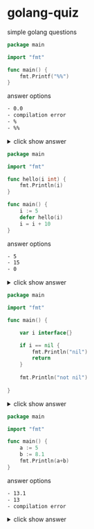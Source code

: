 # golang-quiz
simple golang questions



```go
package main

import "fmt"

func main() {
	fmt.Printf("%%")
}
```

answer options

```bash
- 0.0
- compilation error
- %
- %%
```


<details>
<summary> click show answer </summary>
<p>
	
```bash
- %
```

</p>
</details>


```go
package main

import "fmt"

func hello(i int) {
	fmt.Println(i)
}

func main() {
	i := 5
	defer hello(i)
	i = i + 10
}

```

answer options
```bash
- 5
- 15
- 0
```

<details>
<summary> click show answer </summary>
<p>
	
```bash
- 5
```

</p>
</details>

 



```go
package main

import "fmt"

func main() {

	var i interface{}

	if i == nil {
		fmt.Println("nil")
		return
	}
	
	fmt.Println("not nil")
	
}

```

<details>
<summary> click show answer </summary>
<p>

```bash
- nil
```
</p>
</details>


```go
package main

import "fmt"

func main() {
	a := 5
	b := 8.1
	fmt.Println(a+b) 	
}
```
answer options
```bash
- 13.1
- 13
- compilation error
```
<details>
<summary> click show answer </summary>
<p>

```bash
- compilation error
```
</p>
</details>
